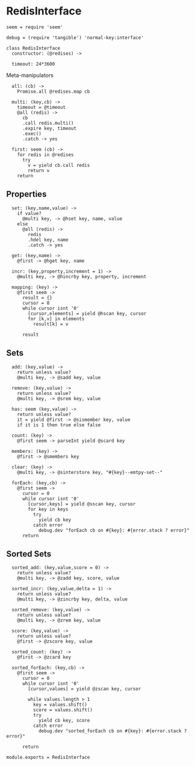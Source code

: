RedisInterface
==============

    seem = require 'seem'

    debug = (require 'tangible') 'normal-key:interface'

    class RedisInterface
      constructor: (@redises) ->

      timeout: 24*3600

Meta-manipulators

      all: (cb) ->
        Promise.all @redises.map cb

      multi: (key,cb) ->
        timeout = @timeout
        @all (redis) ->
          cb
          .call redis.multi()
          .expire key, timeout
          .exec()
          .catch -> yes

      first: seem (cb) ->
        for redis in @redises
          try
            v = yield cb.call redis
            return v
        return

Properties
----------

      set: (key,name,value) ->
        if value?
          @multi key, -> @hset key, name, value
        else
          @all (redis) ->
            redis
            .hdel key, name
            .catch -> yes

      get: (key,name) ->
        @first -> @hget key, name

      incr: (key,property,increment = 1) ->
        @multi key, -> @hincrby key, property, increment

      mapping: (key) ->
        @first seem ->
          result = {}
          cursor = 0
          while cursor isnt '0'
            [cursor,elements] = yield @hscan key, cursor
            for [k,v] in elements
              result[k] = v

          result

Sets
----

      add: (key,value) ->
        return unless value?
        @multi key, -> @sadd key, value

      remove: (key,value) ->
        return unless value?
        @multi key, -> @srem key, value

      has: seem (key,value) ->
        return unless value?
        it = yield @first -> @sismember key, value
        if it is 1 then true else false

      count: (key) ->
        @first seem -> parseInt yield @scard key

      members: (key) ->
        @first -> @smembers key

      clear: (key) ->
        @multi key, -> @sinterstore key, "#{key}--emtpy-set--"

      forEach: (key,cb) ->
        @first seem ->
          cursor = 0
          while cursor isnt '0'
            [cursor,keys] = yield @sscan key, cursor
            for key in keys
              try
                yield cb key
              catch error
                debug.dev "forEach cb on #{key}: #{error.stack ? error}"
          return

Sorted Sets
-----------

      sorted_add: (key,value,score = 0) ->
        return unless value?
        @multi key, -> @zadd key, score, value

      sorted_incr: (key,value,delta = 1) ->
        return unless value?
        @multi key, -> @zincrby key, delta, value

      sorted_remove: (key,value) ->
        return unless value?
        @multi key, -> @zrem key, value

      score: (key,value) ->
        return unless value?
        @first -> @zscore key, value

      sorted_count: (key) ->
        @first -> @zcard key

      sorted_forEach: (key,cb) ->
        @first seem ->
          cursor = 0
          while cursor isnt '0'
            [cursor,values] = yield @zscan key, cursor

            while values.length > 1
              key = values.shift()
              score = values.shift()
              try
                yield cb key, score
              catch error
                debug.dev "sorted_forEach cb on #{key}: #{error.stack ? error}"

          return

    module.exports = RedisInterface
